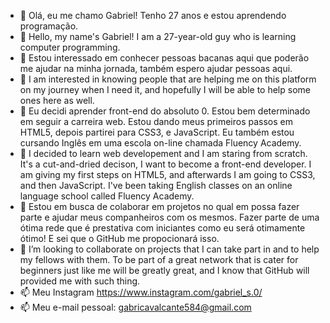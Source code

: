 - 👋 Olá, eu me chamo Gabriel! Tenho 27 anos e estou aprendendo programação.
- 👋 Hello, my name's Gabriel! I am a 27-year-old guy who is learning computer programming.
- 👀 Estou interessado em conhecer pessoas bacanas aqui que poderão me ajudar na minha jornada, também espero ajudar pessoas aqui.
- 👀 I am interested in knowing people that are helping me on this platform on my journey when I need it, and hopefully I will be able to help some ones here as well.
- 🌱 Eu decidi aprender front-end do absoluto 0. Estou bem determinado em seguir a carreira web. Estou dando meus primeiros passos em HTML5, depois partirei para CSS3, e JavaScript. Eu também estou cursando Inglês em uma escola on-line chamada Fluency Academy.
- 🌱 I decided to learn web developement and I am staring from scratch. It's a cut-and-dried decison, I want to become a front-end developer. I am giving my first steps on HTML5, and afterwards I am going to CSS3, and then JavaScript. I've been taking English classes on an online language school called Fluency Academy.
- 💞️ Estou em busca de colaborar em projetos no qual em possa fazer parte e ajudar meus companheiros com os mesmos. Fazer parte de uma ótima rede que é prestativa com iniciantes como eu será otimamente ótimo! E sei que o GitHub me propocionará isso.
- 💞️ I’m looking to collaborate on projects that I can take part in and to help my fellows with them. To be part of a great network that is cater for beginners just like me will be greatly great, and I know that GitHub will provided me with such thing.
- 📫 Meu Instagram https://www.instagram.com/gabriel_s.0/
- 📫 Meu e-mail pessoal: gabricavalcante584@gmail.com

<!---
GabrielCaval/GabrielCaval is a ✨ special ✨ repository because its `README.md` (this file) appears on your GitHub profile.
You can click the Preview link to take a look at your changes.
--->
